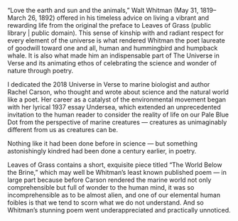 “Love the earth and sun and the animals,” Walt Whitman (May 31, 1819–March 26, 1892) offered in his timeless advice on living a vibrant and rewarding life from the original the preface to Leaves of Grass (public library | public domain). This sense of kinship with and radiant respect for every element of the universe is what rendered Whitman the poet laureate of goodwill toward one and all, human and hummingbird and humpback whale. It is also what made him an indispensable part of The Universe in Verse and its animating ethos of celebrating the science and wonder of nature through poetry.

I dedicated the 2018 Universe in Verse to marine biologist and author Rachel Carson, who thought and wrote about science and the natural world like a poet. Her career as a catalyst of the environmental movement began with her lyrical 1937 essay Undersea, which extended an unprecedented invitation to the human reader to consider the reality of life on our Pale Blue Dot from the perspective of marine creatures — creatures as unimaginably different from us as creatures can be.

Nothing like it had been done before in science — but something astonishingly kindred had been done a century earlier, in poetry.

Leaves of Grass contains a short, exquisite piece titled “The World Below the Brine,” which may well be Whitman’s least known published poem — in large part because before Carson rendered the marine world not only comprehensible but full of wonder to the human mind, it was so incomprehensible as to be almost alien, and one of our elemental human foibles is that we tend to scorn what we do not understand. And so Whitman’s stunning poem went underappreciated and practically unnoticed.

